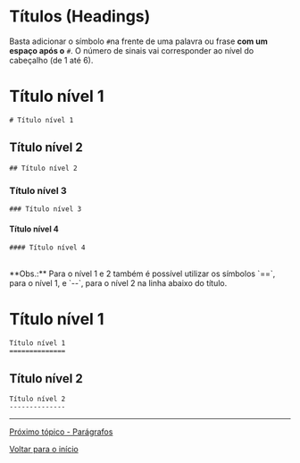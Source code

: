 # Títulos (Headings)  

Basta adicionar o símbolo `#`na frente de uma palavra ou frase **com um espaço após o** `#`. O número de sinais vai corresponder ao nível do cabeçalho (de 1 até 6).  
  
# Título nível 1  
`# Título nível 1`  
  
## Título nível 2  
`## Título nível 2`  
  
### Título nível 3  
`### Título nível 3`  
  
#### Título nível 4  
`#### Título nível 4`  
  
<br>
**Obs.:** Para o nível 1 e 2 também é possível utilizar os símbolos `==`, para o nível 1, e `--`, para o nível 2 na linha abaixo do título.  
  
Título nível 1  
==========  
`Título nível 1`  
`==============`  
  
Título nível 2  
----------------  
`Título nível 2`  
`--------------`  
  
---
  
[Próximo tópico - Parágrafos](parágrafos.md)  
  
[Voltar para o início](README.md)  
